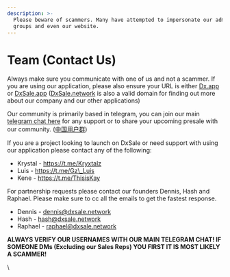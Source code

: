 ```yaml
---
description: >-
  Please beware of scammers. Many have attempted to impersonate our admins, our
  groups and even our website.
---
```


# Team (Contact Us)

Always make sure you communicate with one of us and not a scammer. If you are using our application, please also ensure your URL is either [Dx.app](https://dx.app) or [DxSale.app](https://dxsale.app) ([DxSale.network](https://dxsale.network) is also a valid domain for finding out more about our company and our other applications)

Our community is primarily based in telegram, you can join our main [telegram chat here](https://t.me/dxsale) for any support or to share your upcoming presale with our community. ([中国用户群](https://t.me/dxsalecn))

If you are a project looking to launch on DxSale or need support with using our application please contact any of the following:

* Krystal - https://t.me/Kryxtalz
* Luis - https://t.me/Gz\_Luis
* Kene - https://t.me/ThisisKay



For partnership requests please contact our founders Dennis, Hash and Raphael. Please make sure to cc all the emails to get the fastest response.

* Dennis - dennis@dxsale.network
* Hash - hash@dxsale.network
* Raphael - raphael@dxsale.network

**ALWAYS VERIFY OUR USERNAMES WITH OUR MAIN TELEGRAM CHAT! IF SOMEONE DMs (Excluding our Sales Reps) YOU FIRST IT IS MOST LIKELY A SCAMMER!**

\
